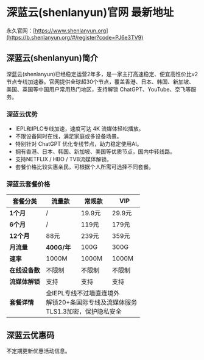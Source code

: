 # 深蓝云(shenlanyun)官网 最新地址

永久官网：[https://www.shenlanyun.org](https://b.shenlanyun.org/#/register?code=PJ6e3TV9)

## 深蓝云(shenlanyun)简介

深蓝云(shenlanyun)已经稳定运营2年多，是一家主打高速稳定、便宜高性价比v2节点专线加速器。官网提供全球超30个节点，覆盖香港、日本、韩国、新加坡、美国、英国等中国用户常用热门地区，支持解锁 ChatGPT、YouTube、奈飞等服务。

### 深蓝云优势

* IEPL和IPLC专线加速，速度可达 4K 流媒体轻松播放。
* 不限设备同时在线，满足家庭或多设备场景。
* 特别针对 ChatGPT 优化专线节点，助力稳定使用AI。
* 拥有香港、日本、韩国、新加坡、美国等优质节点，国内中转线路。
* 支持NETFLIX / HBO / TVB流媒体解锁。
* 套餐价格比较实惠亲民，可根据个人所需可选择不同套餐。

### 深蓝云套餐价格

<table>
    <thead>
        <tr>
            <th>
                <strong>套餐分类</strong>
            </th>
            <th>
                <strong>流量款</strong>
            </th>
            <th>
                <strong>常规款</strong>
            </th>
            <th>
                <strong>VIP</strong>
            </th>
        </tr>
    </thead>
    <tbody>
        <tr>
            <td>
                <strong>1个月</strong>
            </td>
            <td>/</td>
            <td>19.9元</td>
            <td>29.9元</td>
        </tr>
        <tr>
            <td>
                <strong>6个月</strong>
            </td>
            <td>/</td>
            <td>119元</td>
            <td>179元</td>
        </tr>
        <tr>
            <td>
                <strong>12个月</strong>
            </td>
            <td>88元</td>
            <td>239元</td>
            <td>359元</td>
        </tr>
        <tr>
            <td>
                <strong>月流量</strong>
            </td>
            <td><b id = "red">400G/年</b></td>
            <td>100G</td>
            <td>300G</td>
        </tr>
        <tr>
            <td>
                <strong>速率</strong>
            </td>
            <td>1000M</td>
            <td>1000M</td>
            <td>1000M</td>
        </tr>
        <tr>
            <td>
                <strong>在线设备数</strong>
            </td>
            <td>不限制</td>
            <td>不限制</td>
            <td>不限制</td>
        </tr>
        <tr>
            <td>
                <strong>流媒体解锁</strong>
            </td>
            <td>支持</td>
            <td>支持</td>
            <td>支持</td>
        </tr>
        <tr>
            <td>
                <strong>套餐详情</strong>
            </td>
            <td colspan="3">
                全IEPL专线不过墙直连境外
                <br>解锁20+条国际专线及流媒体服务
                <br>TLS1.3加密，保护隐私安全</td>
        </tr>
    </tbody>
</table>

## 深蓝云优惠码

不定期更新优惠活动信息。
